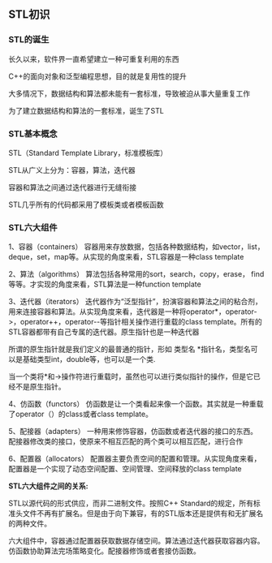 ## STL初识

### STL的诞生

长久以来，软件界一直希望建立一种可重复利用的东西

C++的面向对象和泛型编程思想，目的就是复用性的提升

大多情况下，数据结构和算法都未能有一套标准，导致被迫从事大量重复工作

为了建立数据结构和算法的一套标准，诞生了STL

### STL基本概念

STL（Standard Template Library，标准模板库）

STL从广义上分为：容器，算法，迭代器

容器和算法之间通过迭代器进行无缝衔接

STL几乎所有的代码都采用了模板类或者模板函数

### STL六大组件

1、容器（containers）
容器用来存放数据，包括各种数据结构，如vector，list，deque，set，map等。从实现的角度来看，STL容器是一种class template

2、算法（algorithms）
算法包括各种常用的sort，search，copy，erase， find等等。才实现的角度来看，STL算法是一种function template

3、迭代器（iterators）
迭代器作为“泛型指针”，扮演容器和算法之间的粘合剂，用来连接容器和算法。从实现角度来看，迭代器是一种将operator*，operator->，operator++，operator--等指针相关操作进行重载的class template。所有的STL容器都带有自己专属的迭代器。原生指针也是一种迭代器

所谓的原生指针就是我们定义的最普通的指针，形如  类型名  *指针名，类型名可以是基础类型int，double等，也可以是一个类.

当一个类将*和->操作符进行重载时，虽然也可以进行类似指针的操作，但是它已经不是原生指针。

4、仿函数（functors）
仿函数是让一个类看起来像一个函数。其实就是一种重载了operator（）的class或者class template。

5、配接器（adapters）
一种用来修饰容器，仿函数或者迭代器的接口的东西。配接器修改类的接口，使原来不相互匹配的两个类可以相互匹配，进行合作

6、配置器（allocators）
配置器主要负责空间的配置和管理。从实现角度来看，配置器是一个实现了动态空间配置、空间管理、空间释放的class template

**STL六大组件之间的关系:**

STL以源代码的形式供应，而非二进制文件。按照C++ Standard的规定，所有标准头文件不再有扩展名。但是由于向下兼容，有的STL版本还是提供有和无扩展名的两种文件。

六大组件中，容器通过配置器获取数据存储空间。算法通过迭代器获取容器内容。仿函数协助算法完场策略变化。配接器修饰或者套接仿函数。
